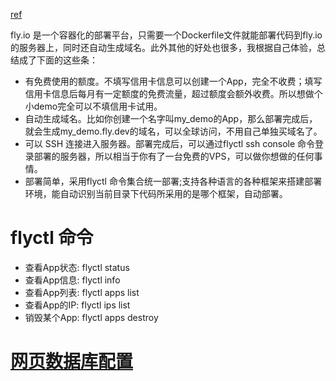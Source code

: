 [ref](https://juejin.cn/post/7184048390399852599)

fly.io 是一个容器化的部署平台，只需要一个Dockerfile文件就能部署代码到fly.io 的服务器上，同时还自动生成域名。此外其他的好处也很多，我根据自己体验，总结成了下面的这些条：

-   有免费使用的额度。不填写信用卡信息可以创建一个App，完全不收费；填写信用卡信息后每月有一定额度的免费流量，超过额度会额外收费。所以想做个小demo完全可以不填信用卡试用。
-   自动生成域名。比如你创建一个名字叫my_demo的App，那么部署完成后，就会生成my_demo.fly.dev的域名，可以全球访问，不用自己单独买域名了。
-   可以 SSH 连接进入服务器。部署完成后，可以通过flyctl ssh console 命令登录部署的服务器，所以相当于你有了一台免费的VPS，可以做你想做的任何事情。
-   部署简单，采用flyctl 命令集合统一部署;支持各种语言的各种框架来搭建部署环境，能自动识别当前目录下代码所采用的是哪个框架，自动部署。

  
# flyctl 命令

-   查看App状态: flyctl status
-   查看App信息: flyctl info
-   查看App列表: flyctl apps list
-   查看App的IP: flyctl ips list
-   销毁某个App: flyctl apps destroy



# [网页数据库配置](https://irithys.com/p/obsidian-livesync/#%E7%BD%91%E9%A1%B5%E6%95%B0%E6%8D%AE%E5%BA%93%E9%85%8D%E7%BD%AE)
